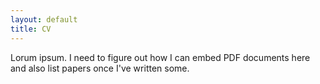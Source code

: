 ```yaml
---
layout: default
title: CV
---
```


Lorum ipsum. I need to figure out how I can embed PDF documents here and also list papers once I've written some.